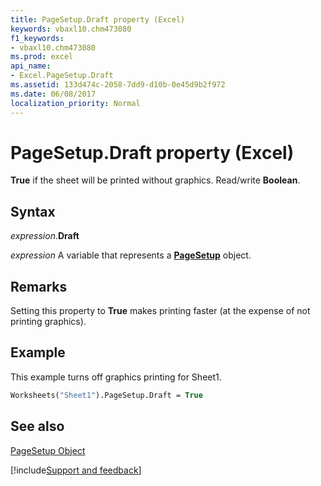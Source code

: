 ```yaml
---
title: PageSetup.Draft property (Excel)
keywords: vbaxl10.chm473080
f1_keywords:
- vbaxl10.chm473080
ms.prod: excel
api_name:
- Excel.PageSetup.Draft
ms.assetid: 133d474c-2058-7dd9-d10b-0e45d9b2f972
ms.date: 06/08/2017
localization_priority: Normal
---
```



# PageSetup.Draft property (Excel)

 **True** if the sheet will be printed without graphics. Read/write **Boolean**.


## Syntax

_expression_.**Draft**

_expression_ A variable that represents a **[PageSetup](Excel.PageSetup.md)** object.


## Remarks

Setting this property to  **True** makes printing faster (at the expense of not printing graphics).


## Example

This example turns off graphics printing for Sheet1.


```vb
Worksheets("Sheet1").PageSetup.Draft = True
```


## See also


[PageSetup Object](Excel.PageSetup.md)

[!include[Support and feedback](~/includes/feedback-boilerplate.md)]